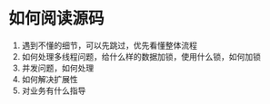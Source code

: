 # 如何阅读源码

1. 遇到不懂的细节，可以先跳过，优先看懂整体流程
2. 如何处理多线程问题，给什么样的数据加锁，使用什么锁，如何加锁
3. 并发问题，如何处理
4. 如何解决扩展性
5. 对业务有什么指导

